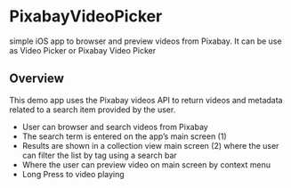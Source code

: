 # PixabayVideoPicker

simple iOS app to browser and preview videos from Pixabay. It 
can be use as Video Picker or Pixabay Video Picker

## Overview

This demo app uses the Pixabay videos API to return videos and metadata related to a search item provided by the user.

* User can browser and search videos from Pixabay
* The search term is entered on the app’s main screen (1)
* Results are shown in a collection view main screen (2) where the user can filter the list by tag using a search bar
* Where the user can preview video on main screen by context menu
* Long Press to video playing


